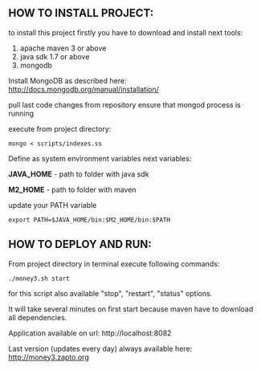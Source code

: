 ## HOW TO INSTALL PROJECT:

to install this project firstly you have to download and install next tools:

 1. apache maven 3 or above
 2. java sdk 1.7 or above
 3. mongodb

Install MongoDB as described here: http://docs.mongodb.org/manual/installation/

 pull last code changes from repository
 ensure that mongod process is running


 execute from project directory:
 ```
 mongo < scripts/indexes.ss
 ```


Define as system environment variables next variables:

 **JAVA_HOME** - path to folder with java sdk

 **M2_HOME** - path to folder with maven



 update your PATH variable
 ```
 export PATH=$JAVA_HOME/bin:$M2_HOME/bin:$PATH
 ```


## HOW TO DEPLOY AND RUN:

From project directory in terminal execute following commands:
```
./money3.sh start
```
for this script also available "stop", "restart", "status" options.


It will take several minutes on first start because maven have to download all dependencies.

Application available on url: http://localhost:8082

Last version (updates every day) always available here: http://money3.zapto.org
